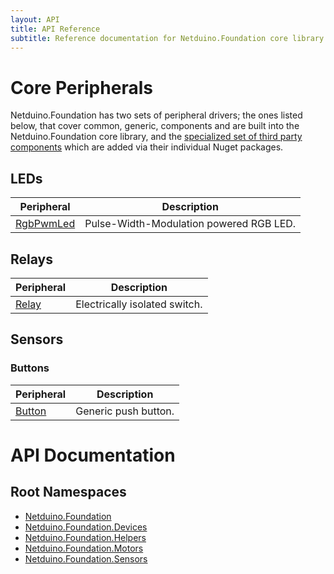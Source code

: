```yaml
---
layout: API
title: API Reference
subtitle: Reference documentation for Netduino.Foundation core library and peripherals.
---
```




# Core Peripherals

Netduino.Foundation has two sets of peripheral drivers; the ones listed below, that cover common, generic, components and are built into the Netduino.Foundation core library, and the [specialized set of third party components](/Library) which are added via their individual Nuget packages.

## LEDs

| Peripheral                | Description                         |
|---------------------------|-------------------------------------|
| [RgbPwmLed](/API/CorePeripherals/LEDs/RgbPwmLed)      | Pulse-Width-Modulation powered RGB LED. |

## Relays

| Peripheral                | Description                         |
|---------------------------|-------------------------------------|
| [Relay](/API/CorePeripherals/Relays/Relay)      | Electrically isolated switch. |

## Sensors

### Buttons

| Peripheral                | Description                         |
|---------------------------|-------------------------------------|
| [Button](/API/CorePeripherals/Sensors/Button)      | Generic push button. |


# API Documentation

## Root Namespaces

* [Netduino.Foundation](/API/Netduino.Foundation)
* [Netduino.Foundation.Devices](/API/Netduino.Foundation/Devices/)
* [Netduino.Foundation.Helpers](/API/Netduino.Foundation/Helpers/)
* [Netduino.Foundation.Motors](/API/Netduino.Foundation/Motors/)
* [Netduino.Foundation.Sensors](/API/Netduino.Foundation/Sensors/)




